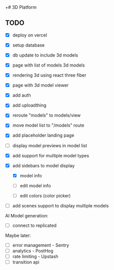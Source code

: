 +# 3D Platform

## TODO

- [x] deploy on vercel
- [x] setup database

- [x] db update to include 3d models

- [x] page with list of models 3d models
- [x] rendering 3d using react three fiber
- [x] page with 3d model viewer

- [x] add auth
- [x] add uploadthing

- [x] reroute "models" to models/view
- [x] move model list to "/models" route
- [x] add placeholder landing page
- [ ] display model previews in model list

- [x] add support for multiple model types
- [x] add sidebars to model display
  - [x] model info
  - [ ] edit model info
  - [ ] edit colors (color picker)


- [ ] add scenes support to display multiple models


AI Model generation:
- [ ] connect to replicated

Maybe later:
- [ ] error management - Sentry
- [ ] analytics - PostHog
- [ ] rate limiting - Upstash
- [ ] transition api